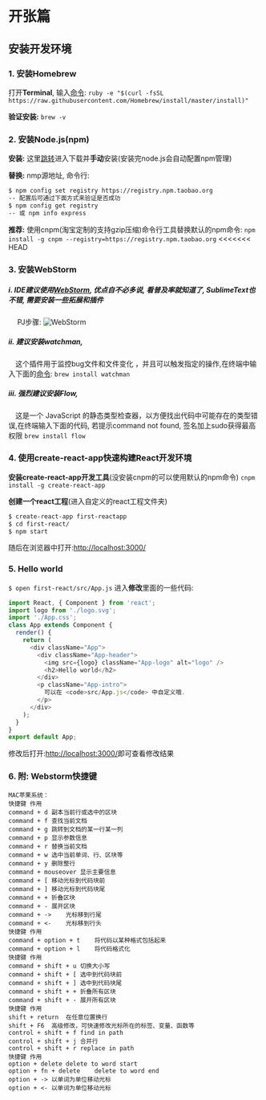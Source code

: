 # 开张篇
## 安装开发环境
### 1. 安装Homebrew
打开**Terminal**, 输入[命令]():
```ruby -e "$(curl -fsSL https://raw.githubusercontent.com/Homebrew/install/master/install)"```

__验证安装:__
```brew -v```

### 2. 安装Node.js(npm)
**安装:** 这里[跳转](http://nodejs.cn)进入下载并**手动**安装(安装完node.js会自动配置npm管理)

**替换:** nmp源地址, 命令行:
```bash
$ npm config set registry https://registry.npm.taobao.org
-- 配置后可通过下面方式来验证是否成功
$ npm config get registry
-- 或 npm info express
```

**推荐:** 使用cnpm(淘宝定制的支持gzip压缩)命令行工具替换默认的npm命令:
```npm install -g cnpm --registry=https://registry.npm.taobao.org```
<<<<<<< HEAD
### 3. 安装WebStorm
##### ⅰ. IDE建议使用[WebStorm](http://www.jetbrains.com/webstorm/), 优点自不必多说, 看普及率就知道了, SublimeText也不错, 需要安装一些拓展和插件
&emsp; PJ步骤: 
![WebStorm](http://testmuta.oss-cn-hangzhou.aliyuncs.com/iOSUpdateFolder/WebStorm.png)

##### ⅱ. 建议安装**watchman**, 
&emsp;这个插件用于监控bug文件和文件变化 ，并且可以触发指定的操作,在终端中输入下面的[命令]():
```brew install watchman```
##### ⅲ. 强烈建议安装**Flow**,
&emsp;这是一个 JavaScript 的静态类型检查器，以方便找出代码中可能存在的类型错误,在终端输入下面的代码, 若提示command not found, 签名加上sudo获得最高权限
```brew install flow```

### 4. 使用create-react-app快速构建React开发环境
**安装create-react-app开发工具**(没安装cnpm的可以使用默认的npm命令)
```cnpm install -g create-react-app```

**创建一个react工程**(进入自定义的react工程文件夹)
```bash
$ create-react-app first-reactapp
$ cd first-react/
$ npm start
```

随后在浏览器中打开:[http://localhost:3000/]()

### 5. Hello world
```$ open first-react/src/App.js```
进入**修改**里面的一些代码:
```js
import React, { Component } from 'react';
import logo from './logo.svg';
import './App.css';
class App extends Component {
  render() {
    return (
      <div className="App">
        <div className="App-header">
          <img src={logo} className="App-logo" alt="logo" />
          <h2>Hello world</h2>
        </div>
        <p className="App-intro">
          可以在 <code>src/App.js</code> 中自定义哦.
        </p>
      </div>
    );
  }
}
export default App;
```
修改后打开:[http://localhost:3000/]()即可查看修改结果

### 6. 附: Webstorm快捷键
```
MAC苹果系统：
快捷键	作用
command + d	副本当前行或选中的区块
command + f	查找当前文档
command + g	跳转到文档的某一行某一列
command + p	显示参数信息
command + r	替换当前文档
command + w	选中当前单词、行、区块等
command + y	删除整行
command + mouseover	显示主要信息
command + [	移动光标到代码块前
command + ]	移动光标到代码块尾
command + +	折叠区块
command + -	展开区块
command + ->	光标移到行尾
command + <-	光标移到行头
快捷键	作用
command + option + t	将代码以某种格式包括起来
command + option + l	将代码格式化
快捷键	作用
command + shift + u	切换大小写
command + shift + [	选中到代码块前
command + shift + ]	选中到代码块尾
command + shift + +	折叠所有区块
command + shift + -	展开所有区块
快捷键	作用
shift + return	在任意位置换行
shift + F6	高级修改，可快速修改光标所在的标签、变量、函数等
control + shift + f	find in path
control + shift + j	合并行
control + shift + r	replace in path
快捷键	作用
option + delete	delete to word start
option + fn + delete	delete to word end
option + ->	以单词为单位移动光标
option + <-	以单词为单位移动光标
```














